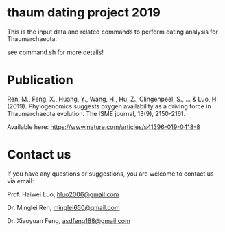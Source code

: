 # thaum dating project 2019
This is the input data and related commands to perform dating analysis for Thaumarchaeota.

see command.sh for more details!

# Publication
Ren, M., Feng, X., Huang, Y., Wang, H., Hu, Z., Clingenpeel, S., ... & Luo, H. (2019). Phylogenomics suggests oxygen availability as a driving force in Thaumarchaeota evolution. The ISME journal, 13(9), 2150-2161.

Available here: https://www.nature.com/articles/s41396-019-0418-8

# Contact us
If you have any questions or suggestions, you are welcome to contact us via email:

Prof. Haiwei Luo, hluo2006@gmail.com

Dr. Minglei Ren, minglei650@gmail.com

Dr. Xiaoyuan Feng, asdfeng188@gmail.com
